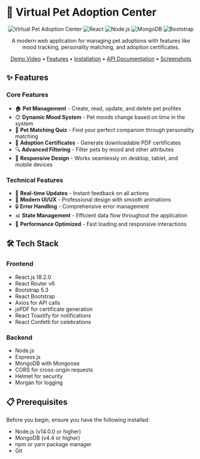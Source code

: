 # 🐾 Virtual Pet Adoption Center

<div align="center">

![Virtual Pet Adoption Center](https://img.shields.io/badge/Pet%20Adoption-Center-blue?style=for-the-badge&logo=github)
![React](https://img.shields.io/badge/React-18.2.0-61DAFB?style=for-the-badge&logo=react)
![Node.js](https://img.shields.io/badge/Node.js-14+-339933?style=for-the-badge&logo=node.js)
![MongoDB](https://img.shields.io/badge/MongoDB-4.4+-47A248?style=for-the-badge&logo=mongodb)
![Bootstrap](https://img.shields.io/badge/Bootstrap-5.3-7952B3?style=for-the-badge&logo=bootstrap)

A modern web application for managing pet adoptions with features like mood tracking, personality matching, and adoption certificates.

[Demo Video](#-demo-video) • [Features](#-features) • [Installation](#-installation) • [API Documentation](#-api-documentation) • [Screenshots](#-screenshots)

</div>


## ✨ Features

### Core Features
- 🏠 **Pet Management** - Create, read, update, and delete pet profiles
- 😊 **Dynamic Mood System** - Pet moods change based on time in the system
- 🎯 **Pet Matching Quiz** - Find your perfect companion through personality matching
- 📜 **Adoption Certificates** - Generate downloadable PDF certificates
- 🔍 **Advanced Filtering** - Filter pets by mood and other attributes
- 📱 **Responsive Design** - Works seamlessly on desktop, tablet, and mobile devices

### Technical Features
- 🔄 **Real-time Updates** - Instant feedback on all actions
- 🎨 **Modern UI/UX** - Professional design with smooth animations
- 🔒 **Error Handling** - Comprehensive error management
- 📊 **State Management** - Efficient data flow throughout the application
- 🚀 **Performance Optimized** - Fast loading and responsive interactions

## 🛠️ Tech Stack

### Frontend
- React.js 18.2.0
- React Router v6
- Bootstrap 5.3
- React Bootstrap
- Axios for API calls
- jsPDF for certificate generation
- React Toastify for notifications
- React Confetti for celebrations

### Backend
- Node.js
- Express.js
- MongoDB with Mongoose
- CORS for cross-origin requests
- Helmet for security
- Morgan for logging

## 📋 Prerequisites

Before you begin, ensure you have the following installed:
- Node.js (v14.0.0 or higher)
- MongoDB (v4.4 or higher)
- npm or yarn package manager
- Git

